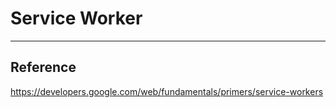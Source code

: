 # Service Worker


---
## Reference

https://developers.google.com/web/fundamentals/primers/service-workers